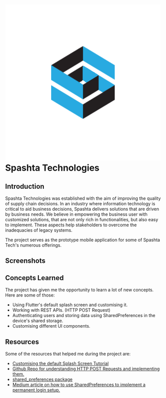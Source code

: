# ![Spashta Logo](https://raw.githubusercontent.com/Pranavc22/Spashta-BaseApp/main/assets/images/logo.png)Spashta Technologies 

## Introduction
Spashta Technologies was established with the aim of improving the quality of supply chain decisions. In an industry where information technology is critical to aid business decisions, Spashta delivers solutions that are driven by business needs. We believe in empowering the business user with customized solutions, that are not only rich in functionalities, but also easy to implement. These aspects help stakeholders to overcome the inadequacies of legacy systems. 

The project serves as the prototype mobile application for some of Spashta Tech's numerous offerings. 

## Screenshots

## Concepts Learned
The project has given me the opportunity to learn a lot of new concepts. Here are some of those: 
- Using Flutter's default splash screen and customising  it.
- Working with REST APIs. (HTTP POST Request) 
- Authenticating users and storing data using SharedPreferences in the device's shared storage. 
- Customising different UI components. 

## Resources
Some of the resources that helped me during the project are: 
- [Customising the default Splash Screen Tutorial](https://www.youtube.com/watch?v=JVpFNfnuOZM)
- [Github Repo for understanding HTTP POST Requests and implementing them.](https://github.com/SnippetCoders/flutter_http_post_request)
- [shared_preferences package](https://pub.dev/packages/shared_preferences)
- [Medium article on how to use SharedPreferences to implement a permanent login setup.](https://lawrey.medium.com/flutter-local-storage-ac2eaf1194be)